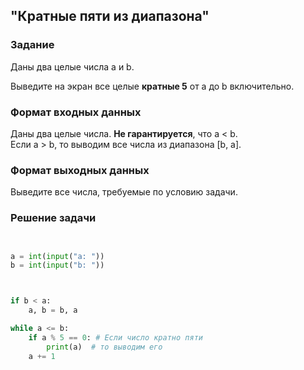 ## "Кратные пяти из диапазона"

### Задание

Даны два целые числа a и b.

Выведите на экран все целые **кратные 5** от a до b включительно.

### Формат входных данных

Даны два целые числа. **Не гарантируется**, что a < b. \
Если a > b, то выводим все числа из диапазона [b, a].

### Формат выходных данных

Выведите все числа, требуемые по условию задачи.

### Решение задачи

```python


a = int(input("a: "))
b = int(input("b: "))



if b < a:
    a, b = b, a

while a <= b:
    if a % 5 == 0: # Если число кратно пяти
        print(a)  # то выводим его
    a += 1
```
